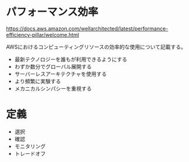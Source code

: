 # パフォーマンス効率
https://docs.aws.amazon.com/wellarchitected/latest/performance-efficiency-pillar/welcome.html

AWSにおけるコンピューティングリソースの効率的な使用について記載する。

* 最新テクノロジーを誰もが利用できるようにする
* わずか数分でグローバル展開する
* サーバーレスアーキテクチャを使用する
* より頻繁に実験する
* メカニカルシンパシーを重視する

# 定義

* 選択
* 確認
* モニタリング
* トレードオフ
